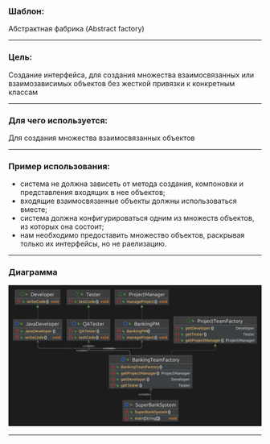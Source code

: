 ### Шаблон:

Абстрактная фабрика (Abstract factory)

----------------------------------------------------------------------------------------------------------------------
### Цель:

Создание интерфейса, для создания множества взаимосвязанных или взаимозависимых объектов без жесткой привязки к
конкретным классам

----------------------------------------------------------------------------------------------------------------------
### Для чего используется:

Для создания множества взаимосвязанных объектов

----------------------------------------------------------------------------------------------------------------------
### Пример использования:

- система не должна зависеть от метода создания, компоновки и представления входящих в нее объектов;
- входящие взаимосвязанные объекты должны использоваться вместе;
- система должна конфигурироваться одним из множеств объектов, из которых она состоит;
- нам необходимо предоставить множество объектов, раскрывая только их интерфейсы, но не раелизацию.

----------------------------------------------------------------------------------------------------------------------
### Диаграмма

![abstractfactory.png](..%2F..%2F..%2Fdiagrams%2Fabstractfactory.png)

----------------------------------------------------------------------------------------------------------------------